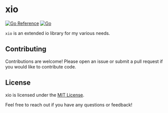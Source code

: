 # xio

[![Go Reference](https://pkg.go.dev/badge/github.com/ozanh/xio.svg)](https://pkg.go.dev/github.com/ozanh/xio)
[![Go](https://github.com/ozanh/xio/actions/workflows/go.yml/badge.svg)](https://github.com/ozanh/xio/actions/workflows/go.yml)

`xio` is an extended io library for my various needs.

## Contributing

Contributions are welcome! Please open an issue or submit a pull request if you would like to contribute code.

## License

xio is licensed under the [MIT License](https://github.com/ozanh/xio/blob/main/LICENSE).

Feel free to reach out if you have any questions or feedback!
